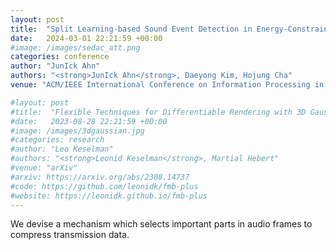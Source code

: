 ```yaml
---
layout: post
title:  "Split Learning-based Sound Event Detection in Energy-Constrained Sensor Devices"
date:   2024-03-01 22:21:59 +00:00
#image: /images/sedac_att.png
categories: conference
author: "JunIck Ahn"
authors: "<strong>JunIck Ahn</strong>, Daeyong Kim, Hojung Cha"
venue: "ACM/IEEE International Conference on Information Processing in Sensor Networks (IPSN)"

#layout: post
#title:  "Flexible Techniques for Differentiable Rendering with 3D Gaussians"
#date:   2023-08-28 22:21:59 +00:00
#image: /images/3dgaussian.jpg
#categories: research
#author: "Leo Keselman"
#authors: "<strong>Leonid Keselman</strong>, Martial Hebert"
#venue: "arXiv"
#arxiv: https://arxiv.org/abs/2308.14737
#code: https://github.com/leonidk/fmb-plus
#website: https://leonidk.github.io/fmb-plus
---
```

We devise a mechanism which selects important parts in audio frames to compress transmission data. 
